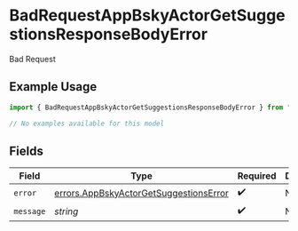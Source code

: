 # BadRequestAppBskyActorGetSuggestionsResponseBodyError

Bad Request

## Example Usage

```typescript
import { BadRequestAppBskyActorGetSuggestionsResponseBodyError } from "@speakeasy-sdks/bluesky/models/errors";

// No examples available for this model
```

## Fields

| Field                                                                                            | Type                                                                                             | Required                                                                                         | Description                                                                                      |
| ------------------------------------------------------------------------------------------------ | ------------------------------------------------------------------------------------------------ | ------------------------------------------------------------------------------------------------ | ------------------------------------------------------------------------------------------------ |
| `error`                                                                                          | [errors.AppBskyActorGetSuggestionsError](../../models/errors/appbskyactorgetsuggestionserror.md) | :heavy_check_mark:                                                                               | N/A                                                                                              |
| `message`                                                                                        | *string*                                                                                         | :heavy_check_mark:                                                                               | N/A                                                                                              |